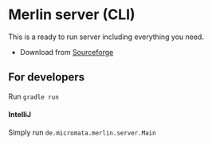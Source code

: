 # Merlin server (CLI)

This is a ready to run server including everything you need.

* Download from [Sourceforge](https://sourceforge.net/projects/merlinrunner/)

## For developers

Run ```gradle run```

#### IntelliJ

Simply run `de.micromata.merlin.server.Main`
